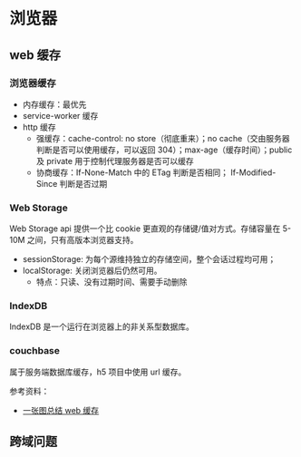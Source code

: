# 浏览器

## web 缓存

### 浏览器缓存

- 内存缓存：最优先
- service-worker 缓存
- http 缓存
  - 强缓存：cache-control: no store（彻底重来）；no cache（交由服务器判断是否可以使用缓存，可以返回 304）；max-age（缓存时间）；public 及 private 用于控制代理服务器是否可以缓存
  - 协商缓存：If-None-Match 中的 ETag 判断是否相同； If-Modified-Since 判断是否过期

### Web Storage

Web Storage api 提供一个比 cookie 更直观的存储键/值对方式。存储容量在 5-10M 之间，只有高版本浏览器支持。

- sessionStorage: 为每个源维持独立的存储空间，整个会话过程均可用；
- localStorage: 关闭浏览器后仍然可用。
  - 特点：只读、没有过期时间、需要手动删除

### IndexDB

IndexDB 是一个运行在浏览器上的非关系型数据库。

### couchbase

属于服务端数据库缓存，h5 项目中使用 url 缓存。

参考资料：

- [一张图总结 web 缓存](https://segmentfault.com/a/1190000018120629)

## 跨域问题

